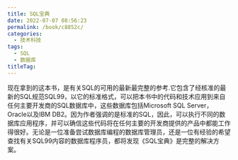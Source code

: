 ```yaml
---
title: SQL宝典
date: 2022-07-07 08:56:23
permalink: /book/c8852c/
categories:
  - 技术科技
tags:
  - SQL
  - 数据库
titleTag: 
---
```


现在拿到的这本书，是有关SQL的可用的最新最完整的参考.它包含了经核准的最新的SQL规范SQL99，以它的标准格式，可以把本书中的代码和技术应用到来自任何主要开发商的SQL数据库中，这些数据库包括Microsoft SQL Server，Oracle以及IBM DB2。因为作者强调的是标准的SQL，因此，可以执行不同的数据库应用程序，并可以确信这些代码将在任何主要的开发商提供的产品中都能工作得很好。无论是一位准备尝试数据库编程的数据库管理员，还是一位有经验的希望查找有关SQL99内容的数据库程序员，都将发现《SQL宝典》是完整的解决方案。

<!-- more -->

<BookShelf
album="https://cdn.staticaly.com/gh/jonsam-ng/image-hosting@master/oxygen-space/image.51h3phd97zk0.webp"
:pages="483"
link="https://www.aliyundrive.com/s/rRWAfdUb1EV"
douban="https://book.douban.com/subject/1237112/"
author="(美国)克力吉尔著、陈冰等译"
publisher="电子工业出版社"
intro="本书有关SQL的可用的最新最完整的参考.它包含了经核准的最新的SQL规范SQL99，以它的标准格式，可以把本书中的代码和技术应用到来自任何主要开发商的SQL数据库中。"
lang="中文"
/>
